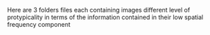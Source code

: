 Here are 3 folders files each containing images different level of protypicality in terms of the information contained in their low spatial frequency component
